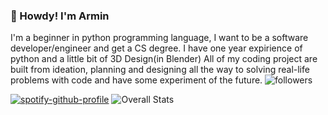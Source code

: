 ### 🤠 Howdy! I'm Armin

I'm a beginner in python programming language, I want to be a software developer/engineer and get a CS degree.
I have one year expirience of python and a little bit of 3D Design(in Blender)
All of my coding project are built from ideation, planning and designing all the way to solving real-life problems with code and have some experiment of the future.
  <img alt="followers" title="Follow me on Twitter" src="https://img.shields.io/twitter/follow/armin_codes?color=55960c&label=Follow&logo=twitter&logoColor=white&style=for-the-badge"/>
  
[![spotify-github-profile](https://spotify-github-profile.vercel.app/api/view?uid=31jmkvcunwym3wtznkfd5dnlbpxq&cover_image=true&theme=default&show_offline=false&background_color=292929&interchange=false)](https://github.com/kittinan/spotify-github-profile)
![Overall Stats](https://github-readme-stats.vercel.app/api?username=armin-codes_private=true&show_icons=true&hide=contribs)
